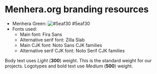 # Menhera.org branding resources

- Menhera Green: ![#5eaf30](https://via.placeholder.com/16/5EAF30/FFFFFF?text=+) #5eaf30
- Fonts used:
  - Main font: Fira Sans
  - Alternative serif font: Zilla Slab
  - Main CJK font: Noto Sans CJK families
  - Alternative serif CJK font: Noto Serif CJK families

Body text uses *Light* (**300**) weight. This is the standard weight for our projects. Logotypes and bold text use *Medium* (**500**) weight. 

